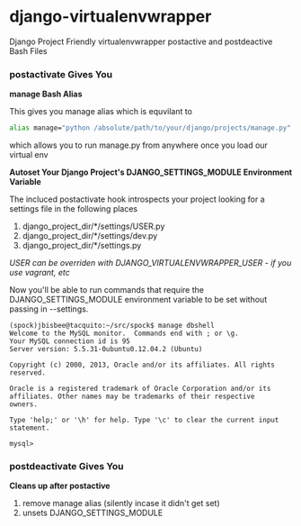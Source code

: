 # django-virtualenvwrapper #

Django Project Friendly virtualenvwrapper postactive and postdeactive Bash Files

### postactivate Gives You ###

**manage Bash Alias**

This gives you manage alias which is equvilant to

```bash
alias manage="python /absolute/path/to/your/django/projects/manage.py"
```

which allows you to run manage.py from anywhere once you load our virtual env

**Autoset Your Django Project's DJANGO\_SETTINGS\_MODULE Environment Variable**

The incluced postactivate hook introspects your project looking for a settings file in the following
places

1. django\_project\_dir/\*/settings/USER.py
2. django\_project\_dir/\*/settings/dev.py
3. django\_project\_dir/\*/settings.py

*USER can be overriden with DJANGO_VIRTUALENVWRAPPER_USER - if you use vagrant, etc*

Now you'll be able to run commands that require the DJANGO\_SETTINGS\_MODULE environment variable to
be set without passing in --settings.

```console
(spock)jbisbee@tacquito:~/src/spock$ manage dbshell
Welcome to the MySQL monitor.  Commands end with ; or \g.
Your MySQL connection id is 95
Server version: 5.5.31-0ubuntu0.12.04.2 (Ubuntu)

Copyright (c) 2000, 2013, Oracle and/or its affiliates. All rights reserved.

Oracle is a registered trademark of Oracle Corporation and/or its
affiliates. Other names may be trademarks of their respective
owners.

Type 'help;' or '\h' for help. Type '\c' to clear the current input statement.

mysql>
```

### postdeactivate Gives You ###

**Cleans up after postactive**

1. remove manage alias (silently incase it didn't get set)
2. unsets DJANGO\_SETTINGS\_MODULE


